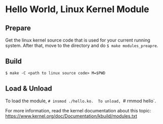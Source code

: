 Hello World, Linux Kernel Module
================================


Prepare
-------

Get the linux kernel source code that is used for your current running system.
After that, move to the directory and do `$ make modules_preapre`.


Build
-----

```
$ make -C <path to linux source code> M=$PWD
```


Load & Unload
-------------

To load the module, `# insmod ./hello.ko.  To unload, `# rmmod hello`.


For more information, read the kernel documentation about this topic:
https://www.kernel.org/doc/Documentation/kbuild/modules.txt
